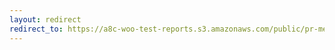 ```yaml
---
layout: redirect
redirect_to: https://a8c-woo-test-reports.s3.amazonaws.com/public/pr-merge/44396/e2e/index.html
---
```

